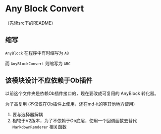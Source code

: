 # Any Block Convert

（先读src下的README）

## 缩写

`AnyBlock` 在程序中有时缩写为 `AB`

而 `AnyBlockConvert` 则缩写为 `ABC`

## 该模块设计不应依赖于Ob插件

以前这个文件夹是依赖Ob插件接口的，现在要改成可复用的 AnyBlock 转化器。

为了高复用 (不仅仅在Ob插件上使用，还在md-it的等其他地方使用)

1. 要与选择器解耦
2. 相较于V2版本，为了不依赖于Ob底层，使用一个回调函数去替代 `MarkdownRenderer` 相关函数
